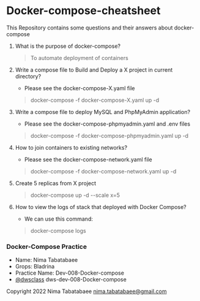 # Docker-compose-cheatsheet

 This Repository contains some questions and their answers about docker-compose
 
 1) What is the purpose of docker-compose?
   
    > To automate deployment of containers 
  
  
 2) Write a compose file to Build and Deploy a X project in current directory?
 
    - Please see the docker-compose-X.yaml file
    > docker-compose -f docker-compose-X.yaml up -d
   
   
 3) Write a compose file to deploy MySQL and PhpMyAdmin application?
 
    - Please see the docker-compose-phpmyadmin.yaml and .env files
    > docker-compose -f docker-compose-phpmyadmin.yaml up -d
 
 
 4) How to join containers to existing networks?
 
    - Please see the docker-compose-network.yaml file
    > docker-compose -f docker-compose-network.yaml up -d
 
 
 5) Create 5 replicas from X project
 
    > docker-compose up -d --scale x=5
 
 
 6) How to view the logs of stack that deployed with Docker Compose?
 
    - We can use this command:
    > docker-compose logs

 
 
### Docker-Compose Practice
  - Name: Nima Tabatabaee
  - Grops: Bladrina
  - Practice Name: Dev-008-Docker-compose
  - [@dwsclass](https://github.com/dwsclass) dws-dev-008-Docker-compose
    

Copyright 2022 Nima Tabatabaee nima.tabatabaee@gmail.com


